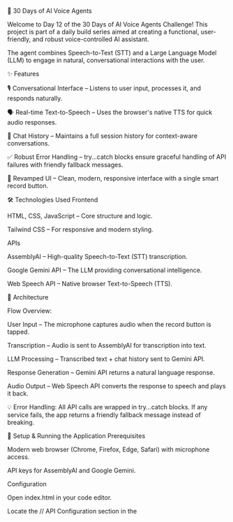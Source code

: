 🎯 30 Days of AI Voice Agents

Welcome to Day 12 of the 30 Days of AI Voice Agents Challenge!
This project is part of a daily build series aimed at creating a functional, user-friendly, and robust voice-controlled AI assistant.

The agent combines Speech-to-Text (STT) and a Large Language Model (LLM) to engage in natural, conversational interactions with the user.

✨ Features

🎙️ Conversational Interface – Listens to user input, processes it, and responds naturally.

🗣️ Real-time Text-to-Speech – Uses the browser's native TTS for quick audio responses.

💬 Chat History – Maintains a full session history for context-aware conversations.

✅ Robust Error Handling – try...catch blocks ensure graceful handling of API failures with friendly fallback messages.

🎨 Revamped UI – Clean, modern, responsive interface with a single smart record button.

🛠️ Technologies Used
Frontend

HTML, CSS, JavaScript – Core structure and logic.

Tailwind CSS – For responsive and modern styling.

APIs

AssemblyAI – High-quality Speech-to-Text (STT) transcription.

Google Gemini API – The LLM providing conversational intelligence.

Web Speech API – Native browser Text-to-Speech (TTS).

🧠 Architecture

Flow Overview:

User Input – The microphone captures audio when the record button is tapped.

Transcription – Audio is sent to AssemblyAI for transcription into text.

LLM Processing – Transcribed text + chat history sent to Gemini API.

Response Generation – Gemini API returns a natural language response.

Audio Output – Web Speech API converts the response to speech and plays it back.

💡 Error Handling:
All API calls are wrapped in try...catch blocks. If any service fails, the app returns a friendly fallback message instead of breaking.

🚀 Setup & Running the Application
Prerequisites

Modern web browser (Chrome, Firefox, Edge, Safari) with microphone access.

API keys for AssemblyAI and Google Gemini.

Configuration

Open index.html in your code editor.

Locate the // API Configuration section in the <script> tag.

Replace placeholder values with your API keys:

const GEMINI_API_KEY = "YOUR_GEMINI_API_KEY";
const ASSEMBLYAI_API_KEY = "YOUR_ASSEMBLYAI_API_KEY";

Running the Code

Open index.html in your preferred browser.

Grant microphone access when prompted.

Tap the record button 🎤 to start interacting with the AI agent.
